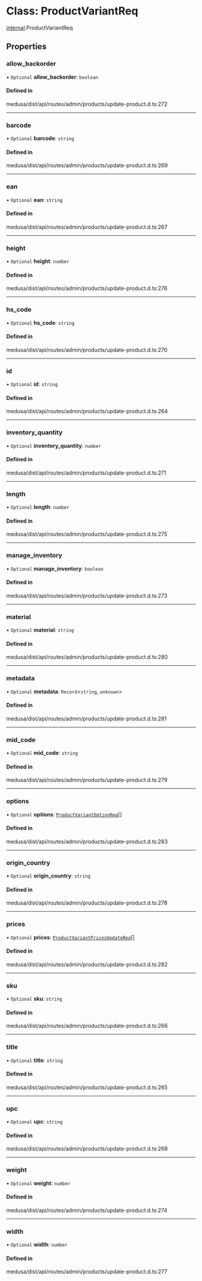 # Class: ProductVariantReq

[internal](../modules/internal-20.md).ProductVariantReq

## Properties

### allow\_backorder

• `Optional` **allow\_backorder**: `boolean`

#### Defined in

medusa/dist/api/routes/admin/products/update-product.d.ts:272

___

### barcode

• `Optional` **barcode**: `string`

#### Defined in

medusa/dist/api/routes/admin/products/update-product.d.ts:269

___

### ean

• `Optional` **ean**: `string`

#### Defined in

medusa/dist/api/routes/admin/products/update-product.d.ts:267

___

### height

• `Optional` **height**: `number`

#### Defined in

medusa/dist/api/routes/admin/products/update-product.d.ts:276

___

### hs\_code

• `Optional` **hs\_code**: `string`

#### Defined in

medusa/dist/api/routes/admin/products/update-product.d.ts:270

___

### id

• `Optional` **id**: `string`

#### Defined in

medusa/dist/api/routes/admin/products/update-product.d.ts:264

___

### inventory\_quantity

• `Optional` **inventory\_quantity**: `number`

#### Defined in

medusa/dist/api/routes/admin/products/update-product.d.ts:271

___

### length

• `Optional` **length**: `number`

#### Defined in

medusa/dist/api/routes/admin/products/update-product.d.ts:275

___

### manage\_inventory

• `Optional` **manage\_inventory**: `boolean`

#### Defined in

medusa/dist/api/routes/admin/products/update-product.d.ts:273

___

### material

• `Optional` **material**: `string`

#### Defined in

medusa/dist/api/routes/admin/products/update-product.d.ts:280

___

### metadata

• `Optional` **metadata**: `Record`<`string`, `unknown`\>

#### Defined in

medusa/dist/api/routes/admin/products/update-product.d.ts:281

___

### mid\_code

• `Optional` **mid\_code**: `string`

#### Defined in

medusa/dist/api/routes/admin/products/update-product.d.ts:279

___

### options

• `Optional` **options**: [`ProductVariantOptionReq`](internal-20.ProductVariantOptionReq-3.md)[]

#### Defined in

medusa/dist/api/routes/admin/products/update-product.d.ts:283

___

### origin\_country

• `Optional` **origin\_country**: `string`

#### Defined in

medusa/dist/api/routes/admin/products/update-product.d.ts:278

___

### prices

• `Optional` **prices**: [`ProductVariantPricesUpdateReq`](internal-20.ProductVariantPricesUpdateReq.md)[]

#### Defined in

medusa/dist/api/routes/admin/products/update-product.d.ts:282

___

### sku

• `Optional` **sku**: `string`

#### Defined in

medusa/dist/api/routes/admin/products/update-product.d.ts:266

___

### title

• `Optional` **title**: `string`

#### Defined in

medusa/dist/api/routes/admin/products/update-product.d.ts:265

___

### upc

• `Optional` **upc**: `string`

#### Defined in

medusa/dist/api/routes/admin/products/update-product.d.ts:268

___

### weight

• `Optional` **weight**: `number`

#### Defined in

medusa/dist/api/routes/admin/products/update-product.d.ts:274

___

### width

• `Optional` **width**: `number`

#### Defined in

medusa/dist/api/routes/admin/products/update-product.d.ts:277
